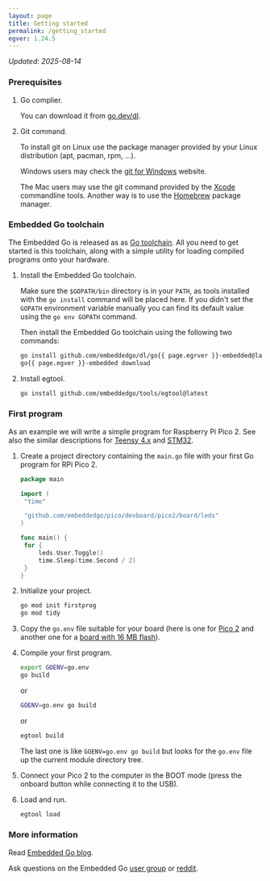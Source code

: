 ```yaml
---
layout: page
title: Getting started
permalink: /getting_started
egver: 1.24.5
---
```


*Updated: 2025-08-14*

### Prerequisites

1. Go complier.

   You can download it from [go.dev/dl](https://go.dev/dl/).

2. Git command.

   To install git on Linux use the package manager provided by your Linux distribution (apt, pacman, rpm, ...).

   Windows users may check the [git for Windows](https://gitforwindows.org/) website.

   The Mac users may use the git command provided by the [Xcode](https://developer.apple.com/xcode/) commandline tools. Another way is to use the [Homebrew](https://brew.sh/) package manager.

### Embedded Go toolchain

The Embedded Go is released as as [Go toolchain](https://go.dev/doc/toolchain). All you need to get started is this toolchain, along with a simple utility for loading compiled programs onto your hardware.

1. Install the Embedded Go toolchain.

   Make sure the `$GOPATH/bin` directory is in your `PATH`, as tools installed with the `go install` command will be placed here. If you didn't set the `GOPATH` environment variable manually you can find its default value using the `go env GOPATH` command.

   Then install the Embedded Go toolchain using the following two commands:

   ```sh
   go install github.com/embeddedgo/dl/go{{ page.egrver }}-embedded@latest
   go{{ page.egver }}-embedded download
   ```

2. Install egtool.

   ```sh
   go install github.com/embeddedgo/tools/egtool@latest
   ```

### First program

As an example we will write a simple program for Raspberry Pi Pico 2. See also the similar descriptions for [Teensy 4.x](https://github.com/embeddedgo/imxrt?tab=readme-ov-file#getting-started) and [STM32](https://github.com/embeddedgo/stm32?tab=readme-ov-file#getting-started).

1. Create a project directory containing the `main.go` file with your first Go program for RPi Pico 2.

   ```go
   package main

   import (
   	"time"

   	"github.com/embeddedgo/pico/devboard/pico2/board/leds"
   )

   func main() {
   	for {
   		leds.User.Toggle()
   		time.Sleep(time.Second / 2)
   	}
   }
   ```

4. Initialize your project.

   ```sh
   go mod init firstprog
   go mod tidy
   ```

5. Copy the `go.env` file suitable for your board (here is one for [Pico 2](https://github.com/embeddedgo/pico/blob/master/devboard/pico2/examples/go.env) and another one for a [board with 16 MB flash](https://github.com/embeddedgo/pico/blob/master/devboard/weacta10/examples/go.env)).

6. Compile your first program.

   ```sh
   export GOENV=go.env
   go build
   ```

   or

   ```sh
   GOENV=go.env go build
   ```

   or

   ```sh
   egtool build
   ```

   The last one is like `GOENV=go.env go build` but looks for the `go.env` file up the current module directory tree.

7. Connect your Pico 2 to the computer in the BOOT mode (press the onboard button while connecting it to the USB).

8. Load and run.

   ```sh
   egtool load
   ```

### More information

Read [Embedded Go blog](https://embeddedgo.github.io/).

Ask questions on the Embedded Go [user group](https://groups.google.com/forum/#!forum/embeddedgo) or [reddit](https://www.reddit.com/r/EmbeddedGo/).

